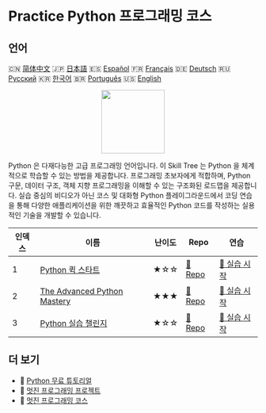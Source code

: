 # Practice Python 프로그래밍 코스

## 언어

🇨🇳 [简体中文](README_zh.md) 🇯🇵 [日本語](README_ja.md) 🇪🇸 [Español](README_es.md) 🇫🇷 [Français](README_fr.md) 🇩🇪 [Deutsch](README_de.md) 🇷🇺 [Русский](README_ru.md) 🇰🇷 [한국어](README_ko.md) 🇧🇷 [Português](README_pt.md) 🇺🇸 [English](README.md) 

<div align="center">
<img width="128px" src="https://file.labex.io/path/E4pVLzVNCjyM.png">
</div>

Python 은 다재다능한 고급 프로그래밍 언어입니다. 이 Skill Tree 는 Python 을 체계적으로 학습할 수 있는 방법을 제공합니다. 프로그래밍 초보자에게 적합하며, Python 구문, 데이터 구조, 객체 지향 프로그래밍을 이해할 수 있는 구조화된 로드맵을 제공합니다. 실습 중심의 비디오가 아닌 코스 및 대화형 Python 플레이그라운드에서 코딩 연습을 통해 다양한 애플리케이션을 위한 깨끗하고 효율적인 Python 코드를 작성하는 실용적인 기술을 개발할 수 있습니다.

|   인덱스 | 이름                                                                                   | 난이도   | Repo                                                                 | 연습                                                                    |
|----------|----------------------------------------------------------------------------------------|----------|----------------------------------------------------------------------|-------------------------------------------------------------------------|
|        1 | [Python 퀵 스타트](https://labex.io/ko/courses/quick-start-with-python)                | ★☆☆      | [🔗 Repo](https://github.com/labex-labs/quick-start-with-python)     | [🚀 실습 시작](https://labex.io/ko/courses/quick-start-with-python)     |
|        2 | [The Advanced Python Mastery](https://labex.io/ko/courses/the-advanced-python-mastery) | ★★★      | [🔗 Repo](https://github.com/labex-labs/the-advanced-python-mastery) | [🚀 실습 시작](https://labex.io/ko/courses/the-advanced-python-mastery) |
|        3 | [Python 실습 챌린지](https://labex.io/ko/courses/python-practice-challenges)           | ★☆☆      | [🔗 Repo](https://github.com/labex-labs/python-practice-challenges)  | [🚀 실습 시작](https://labex.io/ko/courses/python-practice-challenges)  |

## 더 보기

- 🔗 [Python 무료 튜토리얼](https://github.com/labex-labs/python-free-tutorials)
- 🔗 [멋진 프로그래밍 프로젝트](https://github.com/labex-labs/awesome-programming-projects)
- 🔗 [멋진 프로그래밍 코스](https://github.com/labex-labs/awesome-programming-courses)

